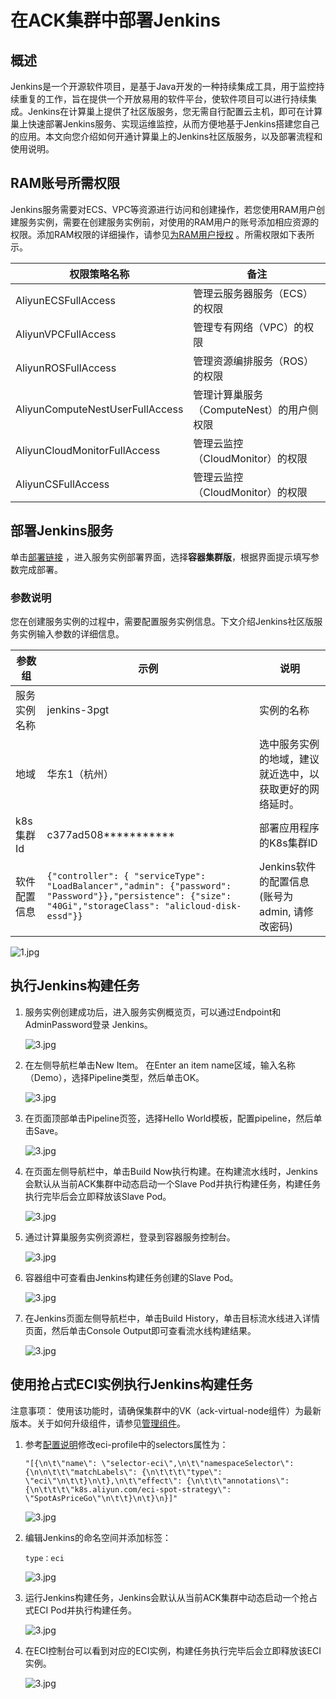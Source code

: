 # 在ACK集群中部署Jenkins

## 概述

Jenkins是一个开源软件项目，是基于Java开发的一种持续集成工具，用于监控持续重复的工作，旨在提供一个开放易用的软件平台，使软件项目可以进行持续集成。Jenkins在计算巢上提供了社区版服务，您无需自行配置云主机，即可在计算巢上快速部署Jenkins服务、实现运维监控，从而方便地基于Jenkins搭建您自己的应用。本文向您介绍如何开通计算巢上的Jenkins社区版服务，以及部署流程和使用说明。

## RAM账号所需权限

Jenkins服务需要对ECS、VPC等资源进行访问和创建操作，若您使用RAM用户创建服务实例，需要在创建服务实例前，对使用的RAM用户的账号添加相应资源的权限。添加RAM权限的详细操作，请参见[为RAM用户授权](https://help.aliyun.com/document_detail/121945.html)
。所需权限如下表所示。

| 权限策略名称                          | 备注                         |
|---------------------------------|----------------------------|
| AliyunECSFullAccess             | 管理云服务器服务（ECS）的权限           |
| AliyunVPCFullAccess             | 管理专有网络（VPC）的权限             |
| AliyunROSFullAccess             | 管理资源编排服务（ROS）的权限           |
| AliyunComputeNestUserFullAccess | 管理计算巢服务（ComputeNest）的用户侧权限 |
| AliyunCloudMonitorFullAccess    | 管理云监控（CloudMonitor）的权限     |
| AliyunCSFullAccess              | 管理云监控（CloudMonitor）的权限     |

## 部署Jenkins服务

单击[部署链接](https://computenest.console.aliyun.com/user/cn-hangzhou/serviceInstanceCreate?ServiceId=service-5789653a5cbe4817a4a7)
，进入服务实例部署界面，选择**容器集群版**，根据界面提示填写参数完成部署。

### 参数说明

您在创建服务实例的过程中，需要配置服务实例信息。下文介绍Jenkins社区版服务实例输入参数的详细信息。

| 参数组     | 示例                                                                                                                                                        | 说明                              |
|---------|-----------------------------------------------------------------------------------------------------------------------------------------------------------|---------------------------------|
| 服务实例名称  | jenkins-3pgt                                                                                                                                              | 实例的名称                           |
| 地域      | 华东1（杭州）                                                                                                                                                   | 选中服务实例的地域，建议就近选中，以获取更好的网络延时。    |
| k8s集群Id | c377ad508***********                                                                                                                                      | 部署应用程序的K8s集群ID                  |
| 软件配置信息  | `{"controller": { "serviceType": "LoadBalancer","admin": {"password": "Password"}},"persistence": {"size": "40Gi","storageClass": "alicloud-disk-essd"}}` | Jenkins软件的配置信息(账号为admin, 请修改密码) |

![1.jpg](ack1.jpg)

## 执行Jenkins构建任务

1. 服务实例创建成功后，进入服务实例概览页，可以通过Endpoint和AdminPassword登录 Jenkins。

   ![3.jpg](ack2.jpg)

2. 在左侧导航栏单击New Item。 在Enter an item name区域，输入名称（Demo），选择Pipeline类型，然后单击OK。

   ![3.jpg](ack3.jpg)

3. 在页面顶部单击Pipeline页签，选择Hello World模板，配置pipeline，然后单击Save。

   ![3.jpg](ack4.jpg)

4. 在页面左侧导航栏中，单击Build Now执行构建。在构建流水线时，Jenkins会默认从当前ACK集群中动态启动一个Slave Pod并执行构建任务，构建任务执行完毕后会立即释放该Slave Pod。

   ![3.jpg](ack5.jpg)

5. 通过计算巢服务实例资源栏，登录到容器服务控制台。

   ![3.jpg](ack6.jpg)

6. 容器组中可查看由Jenkins构建任务创建的Slave Pod。

   ![3.jpg](ack8.jpg)

7. 在Jenkins页面左侧导航栏中，单击Build History，单击目标流水线进入详情页面，然后单击Console Output即可查看流水线构建结果。

   ![3.jpg](ack9.jpg)

## 使用抢占式ECI实例执行Jenkins构建任务

注意事项：
使用该功能时，请确保集群中的VK（ack-virtual-node组件）为最新版本。关于如何升级组件，请参见[管理组件](https://help.aliyun.com/zh/ack/ack-managed-and-ack-dedicated/user-guide/manage-system-components)。

1. 参考[配置说明](https://help.aliyun.com/document_detail/185127.html)修改eci-profile中的selectors属性为：

   `"[{\n\t\"name\": \"selector-eci\",\n\t\"namespaceSelector\": {\n\n\t\t\"matchLabels\": {\n\t\t\t\"type\": \"eci\"\n\t\t}\n\t},\n\t\"effect\": {\n\t\t\"annotations\": {\n\t\t\t\"k8s.aliyun.com/eci-spot-strategy\": \"SpotAsPriceGo\"\n\t\t}\n\t}\n}]"`

   ![3.jpg](eci1.jpg)

2. 编辑Jenkins的命名空间并添加标签：
   
   `type：eci`

   ![3.jpg](eci2.jpg)

3. 运行Jenkins构建任务，Jenkins会默认从当前ACK集群中动态启动一个抢占式ECI Pod并执行构建任务。
   
   ![3.jpg](eci3.jpg)

4. 在ECI控制台可以看到对应的ECI实例，构建任务执行完毕后会立即释放该ECI实例。

   ![3.jpg](eci4.jpg)

